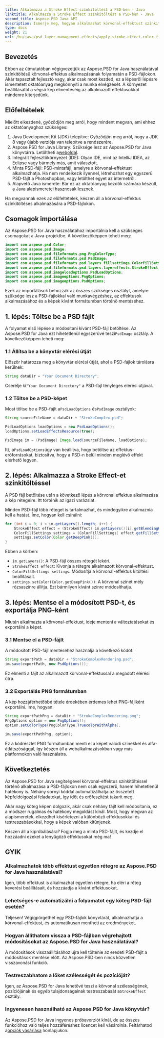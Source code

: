 ```yaml
---
title: Alkalmazza a Stroke Effect színkitöltést a PSD-ben - Java
linktitle: Alkalmazza a Stroke Effect színkitöltést a PSD-ben - Java
second_title: Aspose.PSD Java API
description: Ismerje meg, hogyan alkalmazhat körvonal-effektust színkitöltéssel a PSD-fájlokra az Aspose.PSD for Java segítségével. Kövesse ezt a lépésenkénti útmutatót a képek egyszerű javításához.
type: docs
weight: 21
url: /hu/java/psd-layer-management-effects/apply-stroke-effect-color-fill-psd/
---
```

## Bevezetés

Ebben az útmutatóban végigvezetjük az Aspose.PSD for Java használatával színkitöltésű körvonal-effektus alkalmazásának folyamatán a PSD-fájlokon. Akár tapasztalt fejlesztő vagy, akár csak most kezded, ez a lépésről lépésre ismertetett oktatóanyag megkönnyíti a munka elvégzését. A környezet beállításától a végső kép elmentéséig az alkalmazott effektusokkal mindenre kiterjedünk.

## Előfeltételek

Mielőtt elkezdené, győződjön meg arról, hogy mindent megvan, ami ehhez az oktatóanyaghoz szükséges:

1. Java Development Kit (JDK) telepítve: Győződjön meg arról, hogy a JDK 8 vagy újabb verziója van telepítve a rendszerére.
2.  Aspose.PSD for Java Library: Szüksége lesz az Aspose.PSD for Java könyvtárra. Letöltheti a[weboldal](https://releases.aspose.com/psd/java/).
3. Integrált fejlesztőkörnyezet (IDE): Olyan IDE, mint az IntelliJ IDEA, az Eclipse vagy bármely más, amit választott.
4. Minta PSD-fájl: PSD-mintafájl, amelyre a körvonal-effektust alkalmazhatja. Ha nem rendelkezik ilyennel, létrehozhat egy egyszerű PSD-fájlt a Photoshopban, vagy letölthet egyet az internetről.
5. Alapvető Java ismerete: Bár ez az oktatóanyag kezdők számára készült, a Java alapismeretei hasznosak lesznek.

Ha megvannak ezek az előfeltételek, készen áll a körvonal-effektus színkitöltéses alkalmazására a PSD-fájlokon.

## Csomagok importálása

Az Aspose.PSD for Java használatához importálnia kell a szükséges csomagokat a Java-projektbe. A következőképpen teheti meg:

```java
import com.aspose.psd.Color;
import com.aspose.psd.Image;
import com.aspose.psd.fileformats.png.PngColorType;
import com.aspose.psd.fileformats.psd.PsdImage;
import com.aspose.psd.fileformats.psd.layers.fillsettings.ColorFillSettings;
import com.aspose.psd.fileformats.psd.layers.layereffects.StrokeEffect;
import com.aspose.psd.imageloadoptions.PsdLoadOptions;
import com.aspose.psd.imageoptions.PngOptions;
import com.aspose.psd.imageoptions.PsdOptions;
```

Ezek az importálások behozzák az összes szükséges osztályt, amelyre szüksége lesz a PSD-fájlokkal való munkavégzéshez, az effektusok alkalmazásához és a képek kívánt formátumban történő mentéséhez.

## 1. lépés: Töltse be a PSD fájlt

 A folyamat első lépése a módosítani kívánt PSD-fájl betöltése. Az Aspose.PSD for Java ezt hihetetlenül egyszerűvé teszi`PsdImage` osztály. A következőképpen teheti meg:

### 1.1 Állítsa be a könyvtár elérési útját

Először határozza meg a könyvtár elérési útját, ahol a PSD-fájlok tárolásra kerülnek:

```java
String dataDir = "Your Document Directory";
```

 Cserélje ki`"Your Document Directory"` a PSD-fájl tényleges elérési útjával.

### 1.2 Töltse be a PSD-képet

 Most töltse be a PSD-fájlt a`PsdLoadOptions` és`PsdImage` osztályok:

```java
String sourceFileName = dataDir + "StrokeComplex.psd";

PsdLoadOptions loadOptions = new PsdLoadOptions();
loadOptions.setLoadEffectsResource(true);

PsdImage im = (PsdImage) Image.load(sourceFileName, loadOptions);
```

 Itt, a`PsdLoadOptions`úgy van beállítva, hogy betöltse az effektus-erőforrásokat, biztosítva, hogy a PSD-n belül minden meglévő effekt elérhető legyen.

## 2. lépés: Alkalmazza a Stroke Effect-et színkitöltéssel

A PSD fájl betöltése után a következő lépés a körvonal effektus alkalmazása a kép rétegeire. Itt történik az igazi varázslat.

Minden PSD-fájl több réteget is tartalmazhat, és mindegyikre alkalmaznia kell a hatást. Íme, hogyan kell csinálni:

```java
for (int i = 0; i < im.getLayers().length; i++) {
    StrokeEffect effect = (StrokeEffect) im.getLayers()[i].getBlendingOptions().getEffects()[0];
    ColorFillSettings settings = (ColorFillSettings) effect.getFillSettings();
    settings.setColor(Color.getDeepPink());
}
```

Ebben a körben:

- `im.getLayers()`: A PSD-fájl összes rétegét lekéri.
- `StrokeEffect effect`: Kivonja a rétegre alkalmazott körvonal-effektust.
- `ColorFillSettings settings`: Módosítja a körvonal-effektus kitöltési beállításait.
- `settings.setColor(Color.getDeepPink())`: A körvonal színét mély rózsaszínre állítja. Ezt bármilyen kívánt színre módosíthatja.

## 3. lépés: Mentse el a módosított PSD-t, és exportálja PNG-ként

Miután alkalmazta a körvonal-effektust, ideje menteni a változtatásokat és exportálni a képet.

### 3.1 Mentse el a PSD-fájlt

A módosított PSD-fájl mentéséhez használja a következő kódot:

```java
String exportPath = dataDir + "StrokeComplexRendering.psd";
im.save(exportPath, new PsdOptions());
```

Ez elmenti a fájlt az alkalmazott körvonal-effektussal a megadott elérési útra.

### 3.2 Exportálás PNG formátumban

A kép hozzáférhetőbbé tétele érdekében érdemes lehet PNG-fájlként exportálni. Íme, hogyan:

```java
String exportPathPng = dataDir + "StrokeComplexRendering.png";
PngOptions option = new PngOptions();
option.setColorType(PngColorType.TruecolorWithAlpha);

im.save(exportPathPng, option);
```

Ez a kódrészlet PNG formátumban menti el a képet valódi színekkel és alfa-átlátszósággal, így készen áll a webalkalmazásokban vagy más platformokon való használatra.

## Következtetés

Az Aspose.PSD for Java segítségével körvonal-effektus színkitöltéssel történő alkalmazása a PSD-fájlokon nem csak egyszerű, hanem hihetetlenül hatékony is. Néhány sornyi kóddal automatizálhatja az összetett képfeldolgozási feladatokat, így időt és erőfeszítést takarít meg.

Akár nagy köteg képen dolgozik, akár csak néhány fájlt kell módosítania, ez a módszer rugalmas és hatékony megoldást kínál. Most, hogy megvan az alapismeretek, elkezdhet kísérletezni a különböző effektusokkal és testreszabásokkal, hogy a képek valóban kitűnjenek.

Készen áll a kipróbálására? Fogja meg a minta PSD-fájlt, és kezdje el hozzáadni ezeket a lenyűgöző effektusokat még ma!

## GYIK

### Alkalmazhatok több effektust egyetlen rétegre az Aspose.PSD for Java használatával?
Igen, több effektust is alkalmazhat egyetlen rétegre, ha eléri a réteg keverési beállításait, és hozzáadja a kívánt effektusokat.

### Lehetséges-e automatizálni a folyamatot egy köteg PSD-fájl esetén?
Teljesen! Végigpörgethet egy PSD-fájlok könyvtárát, alkalmazhatja a körvonal-effektust, és automatikusan mentheti az eredményeket.

### Hogyan állíthatom vissza a PSD-fájlban végrehajtott módosításokat az Aspose.PSD for Java használatával?
A módosítások visszaállításához újra kell töltenie az eredeti PSD-fájlt a módosítások mentése előtt. Az Aspose.PSD-ben nincs közvetlen visszavonási funkció.

### Testreszabhatom a löket szélességét és pozícióját?
 Igen, az Aspose.PSD for Java lehetővé teszi a körvonal szélességének, pozíciójának és egyéb tulajdonságainak testreszabását a`StrokeEffect` osztály.

### Ingyenesen használható az Aspose.PSD for Java könyvtár?
 Az Aspose.PSD for Java ingyenes próbaverziót kínál, de az összes funkcióhoz való teljes hozzáféréshez licencet kell vásárolnia. Feltárhatod a[opciók vásárlása](https://purchase.aspose.com/buy) honlapjukon.